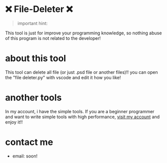 # :x: File-Deleter :x:

> important hint:

This tool is just for improve your programming knowledge, so nothing abuse of this program is not related to the developer!

# about this tool

This tool can delete all file (or just .psd file or another files)!! you can open the "file deleter.py" with vscode and edit it how you like!

# another tools
In my account, i have the simple tools. If you are a beginner programmer and want to write simple tools with high performance, [visit my account](https://github.com/saed-gpr) and enjoy it!!

# contact me
- email: soon!
